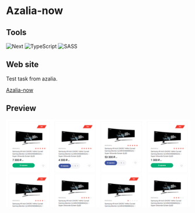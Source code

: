 # Azalia-now

## Tools

![Next](https://img.shields.io/badge/-Next.js-000?style=for-the-badge&logo=Nextdotjs&logoColor=ffffff)
![TypeScript](https://img.shields.io/badge/-TypeScript-000?style=for-the-badge&logo=TypeScript&logoColor=3178C6)
![SASS](https://img.shields.io/badge/-Axios-000?style=for-the-badge&logo=sass&logoColor=CE639A)

## Web site

Test task from azalia.

[Azalia-now](https://azalia-now-two.vercel.app/)

## Preview

[![Layout](https://github.com/ManucherKM/azalia-now/blob/main/preview/home.png?raw=true)](https://azalia-now-two.vercel.app/)

